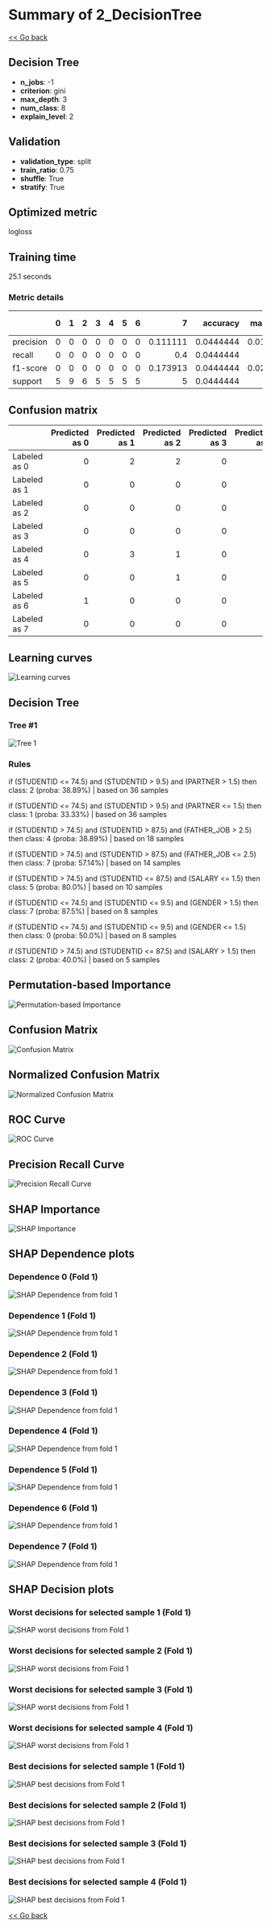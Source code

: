 # Summary of 2_DecisionTree

[<< Go back](../README.md)


## Decision Tree
- **n_jobs**: -1
- **criterion**: gini
- **max_depth**: 3
- **num_class**: 8
- **explain_level**: 2

## Validation
 - **validation_type**: split
 - **train_ratio**: 0.75
 - **shuffle**: True
 - **stratify**: True

## Optimized metric
logloss

## Training time

25.1 seconds

### Metric details
|           |   0 |   1 |   2 |   3 |   4 |   5 |   6 |        7 |   accuracy |   macro avg |   weighted avg |   logloss |
|:----------|----:|----:|----:|----:|----:|----:|----:|---------:|-----------:|------------:|---------------:|----------:|
| precision |   0 |   0 |   0 |   0 |   0 |   0 |   0 | 0.111111 |  0.0444444 |   0.0138889 |      0.0123457 |   7.02917 |
| recall    |   0 |   0 |   0 |   0 |   0 |   0 |   0 | 0.4      |  0.0444444 |   0.05      |      0.0444444 |   7.02917 |
| f1-score  |   0 |   0 |   0 |   0 |   0 |   0 |   0 | 0.173913 |  0.0444444 |   0.0217391 |      0.0193237 |   7.02917 |
| support   |   5 |   9 |   6 |   5 |   5 |   5 |   5 | 5        |  0.0444444 |  45         |     45         |   7.02917 |


## Confusion matrix
|              |   Predicted as 0 |   Predicted as 1 |   Predicted as 2 |   Predicted as 3 |   Predicted as 4 |   Predicted as 5 |   Predicted as 6 |   Predicted as 7 |
|:-------------|-----------------:|-----------------:|-----------------:|-----------------:|-----------------:|-----------------:|-----------------:|-----------------:|
| Labeled as 0 |                0 |                2 |                2 |                0 |                1 |                0 |                0 |                0 |
| Labeled as 1 |                0 |                0 |                0 |                0 |                5 |                0 |                0 |                4 |
| Labeled as 2 |                0 |                0 |                0 |                0 |                5 |                0 |                0 |                1 |
| Labeled as 3 |                0 |                0 |                0 |                0 |                0 |                0 |                0 |                5 |
| Labeled as 4 |                0 |                3 |                1 |                0 |                0 |                0 |                0 |                1 |
| Labeled as 5 |                0 |                0 |                1 |                0 |                2 |                0 |                0 |                2 |
| Labeled as 6 |                1 |                0 |                0 |                0 |                1 |                0 |                0 |                3 |
| Labeled as 7 |                0 |                0 |                0 |                0 |                3 |                0 |                0 |                2 |

## Learning curves
![Learning curves](learning_curves.png)

## Decision Tree 

### Tree #1
![Tree 1](learner_fold_0_tree.svg)

### Rules

if (STUDENTID <= 74.5) and (STUDENTID > 9.5) and (PARTNER > 1.5) then class: 2 (proba: 38.89%) | based on 36 samples

if (STUDENTID <= 74.5) and (STUDENTID > 9.5) and (PARTNER <= 1.5) then class: 1 (proba: 33.33%) | based on 36 samples

if (STUDENTID > 74.5) and (STUDENTID > 87.5) and (FATHER_JOB > 2.5) then class: 4 (proba: 38.89%) | based on 18 samples

if (STUDENTID > 74.5) and (STUDENTID > 87.5) and (FATHER_JOB <= 2.5) then class: 7 (proba: 57.14%) | based on 14 samples

if (STUDENTID > 74.5) and (STUDENTID <= 87.5) and (SALARY <= 1.5) then class: 5 (proba: 80.0%) | based on 10 samples

if (STUDENTID <= 74.5) and (STUDENTID <= 9.5) and (GENDER > 1.5) then class: 7 (proba: 87.5%) | based on 8 samples

if (STUDENTID <= 74.5) and (STUDENTID <= 9.5) and (GENDER <= 1.5) then class: 0 (proba: 50.0%) | based on 8 samples

if (STUDENTID > 74.5) and (STUDENTID <= 87.5) and (SALARY > 1.5) then class: 2 (proba: 40.0%) | based on 5 samples





## Permutation-based Importance
![Permutation-based Importance](permutation_importance.png)
## Confusion Matrix

![Confusion Matrix](confusion_matrix.png)


## Normalized Confusion Matrix

![Normalized Confusion Matrix](confusion_matrix_normalized.png)


## ROC Curve

![ROC Curve](roc_curve.png)


## Precision Recall Curve

![Precision Recall Curve](precision_recall_curve.png)



## SHAP Importance
![SHAP Importance](shap_importance.png)

## SHAP Dependence plots

### Dependence 0 (Fold 1)
![SHAP Dependence from fold 1](learner_fold_0_shap_dependence_class_0.png)
### Dependence 1 (Fold 1)
![SHAP Dependence from fold 1](learner_fold_0_shap_dependence_class_1.png)
### Dependence 2 (Fold 1)
![SHAP Dependence from fold 1](learner_fold_0_shap_dependence_class_2.png)
### Dependence 3 (Fold 1)
![SHAP Dependence from fold 1](learner_fold_0_shap_dependence_class_3.png)
### Dependence 4 (Fold 1)
![SHAP Dependence from fold 1](learner_fold_0_shap_dependence_class_4.png)
### Dependence 5 (Fold 1)
![SHAP Dependence from fold 1](learner_fold_0_shap_dependence_class_5.png)
### Dependence 6 (Fold 1)
![SHAP Dependence from fold 1](learner_fold_0_shap_dependence_class_6.png)
### Dependence 7 (Fold 1)
![SHAP Dependence from fold 1](learner_fold_0_shap_dependence_class_7.png)

## SHAP Decision plots

### Worst decisions for selected sample 1 (Fold 1)
![SHAP worst decisions from Fold 1](learner_fold_0_sample_0_worst_decisions.png)
### Worst decisions for selected sample 2 (Fold 1)
![SHAP worst decisions from Fold 1](learner_fold_0_sample_1_worst_decisions.png)
### Worst decisions for selected sample 3 (Fold 1)
![SHAP worst decisions from Fold 1](learner_fold_0_sample_2_worst_decisions.png)
### Worst decisions for selected sample 4 (Fold 1)
![SHAP worst decisions from Fold 1](learner_fold_0_sample_3_worst_decisions.png)
### Best decisions for selected sample 1 (Fold 1)
![SHAP best decisions from Fold 1](learner_fold_0_sample_0_best_decisions.png)
### Best decisions for selected sample 2 (Fold 1)
![SHAP best decisions from Fold 1](learner_fold_0_sample_1_best_decisions.png)
### Best decisions for selected sample 3 (Fold 1)
![SHAP best decisions from Fold 1](learner_fold_0_sample_2_best_decisions.png)
### Best decisions for selected sample 4 (Fold 1)
![SHAP best decisions from Fold 1](learner_fold_0_sample_3_best_decisions.png)

[<< Go back](../README.md)
